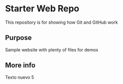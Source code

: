# Starter Web Repo

This repository is for showing how Git and GitHub work

## Purpose

Sample website with plenty of files for demos

## More info

Texto nuevo 5


